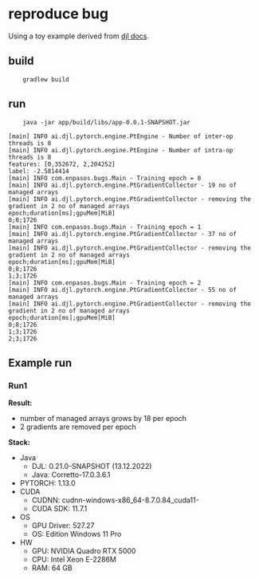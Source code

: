 # reproduce bug

Using a toy example derived from [djl docs](https://d2l.djl.ai/chapter_linear-networks/linear-regression-scratch.html).

## build

```
    gradlew build
```

## run

``` 
    java -jar app/build/libs/app-0.0.1-SNAPSHOT.jar  
```

```    
[main] INFO ai.djl.pytorch.engine.PtEngine - Number of inter-op threads is 8
[main] INFO ai.djl.pytorch.engine.PtEngine - Number of intra-op threads is 8
features: [0,352672, 2,204252]
label: -2.5814414
[main] INFO com.enpasos.bugs.Main - Training epoch = 0
[main] INFO ai.djl.pytorch.engine.PtGradientCollector - 19 no of managed arrays
[main] INFO ai.djl.pytorch.engine.PtGradientCollector - removing the gradient in 2 no of managed arrays
epoch;duration[ms];gpuMem[MiB]
0;8;1726
[main] INFO com.enpasos.bugs.Main - Training epoch = 1
[main] INFO ai.djl.pytorch.engine.PtGradientCollector - 37 no of managed arrays
[main] INFO ai.djl.pytorch.engine.PtGradientCollector - removing the gradient in 2 no of managed arrays
epoch;duration[ms];gpuMem[MiB]
0;8;1726
1;3;1726
[main] INFO com.enpasos.bugs.Main - Training epoch = 2
[main] INFO ai.djl.pytorch.engine.PtGradientCollector - 55 no of managed arrays
[main] INFO ai.djl.pytorch.engine.PtGradientCollector - removing the gradient in 2 no of managed arrays
epoch;duration[ms];gpuMem[MiB]
0;8;1726
1;3;1726
2;3;1726
```


## Example run

### Run1
**Result:**
- number of managed arrays grows by 18 per epoch
- 2 gradients are removed per epoch


**Stack:**
- Java
  - DJL: 0.21.0-SNAPSHOT  (13.12.2022)
  - Java: Corretto-17.0.3.6.1
- PYTORCH: 1.13.0
- CUDA
  - CUDNN: cudnn-windows-x86_64-8.7.0.84_cuda11-
  - CUDA SDK: 11.7.1
- OS
  - GPU Driver: 527.27
  - OS: Edition	Windows 11 Pro
- HW
  - GPU: NVIDIA Quadro RTX 5000
  - CPU: Intel Xeon E-2286M
  - RAM: 64 GB

